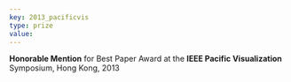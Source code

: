 ```yaml
---
key: 2013_pacificvis
type: prize
value:
---
```

**Honorable Mention** for Best Paper Award at the **IEEE Pacific Visualization** Symposium, Hong Kong, 2013